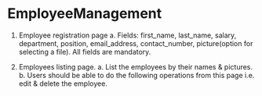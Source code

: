 # EmployeeManagement

1. Employee registration page
  a. Fields: first_name, last_name, salary, department, position, email_address,
     contact_number, picture(option for selecting a file). All fields are mandatory.

2. Employees listing page.
   a. List the employees by their names & pictures.
   b. Users should be able to do the following operations from this page i.e.
edit & delete the employee.
